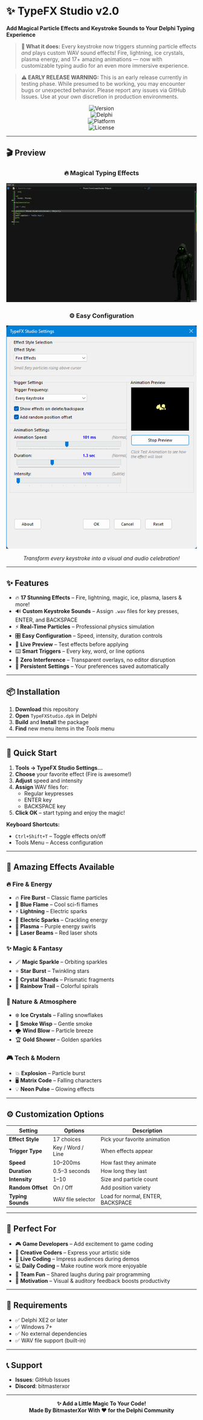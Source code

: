 # ✨ TypeFX Studio v2.0
**Add Magical Particle Effects and Keystroke Sounds to Your Delphi Typing Experience**

> **🎯 What it does:** Every keystroke now triggers stunning particle effects *and* plays custom WAV sound effects! Fire, lightning, ice crystals, plasma energy, and 17+ amazing animations — now with customizable typing audio for an even more immersive experience.

> **⚠️ EARLY RELEASE WARNING:** This is an early release currently in testing phase. While presumed to be working, you may encounter bugs or unexpected behavior. Please report any issues via GitHub Issues. Use at your own discretion in production environments.

<div align="center">

![Version](https://img.shields.io/badge/Version-2.0-blueviolet?style=for-the-badge)  
![Delphi](https://img.shields.io/badge/Delphi-XE2%2B-red?style=for-the-badge)  
![Platform](https://img.shields.io/badge/Platform-Windows-green?style=for-the-badge)  
![License](https://img.shields.io/badge/License-Open%20Source-orange?style=for-the-badge)

</div>

---

## 🎬 Preview

<div align="center">

### 🔥 **Magical Typing Effects**  
![TypeFX Studio Preview](preview.gif)

### ⚙️ **Easy Configuration**  
![TypeFX Configuration](config_preview.png)

*Transform every keystroke into a visual and audio celebration!*

</div>

---

## ✨ Features

- 🔥 **17 Stunning Effects** – Fire, lightning, magic, ice, plasma, lasers & more!
- 🔊 **Custom Keystroke Sounds** – Assign `.wav` files for key presses, ENTER, and BACKSPACE
- ⚡ **Real-Time Particles** – Professional physics simulation
- 🎛️ **Easy Configuration** – Speed, intensity, duration controls
- 👀 **Live Preview** – Test effects before applying
- ⌨️ **Smart Triggers** – Every key, word, or line options
- 🎯 **Zero Interference** – Transparent overlays, no editor disruption
- 💾 **Persistent Settings** – Your preferences saved automatically

---

## 📦 Installation

1. **Download** this repository  
2. **Open** `TypeFXStudio.dpk` in Delphi  
3. **Build** and **Install** the package  
4. **Find** new menu items in the *Tools* menu

---

## 🚀 Quick Start

1. **Tools → TypeFX Studio Settings...**  
2. **Choose** your favorite effect (Fire is awesome!)  
3. **Adjust** speed and intensity  
4. **Assign** WAV files for:
   - Regular keypresses
   - ENTER key
   - BACKSPACE key  
5. **Click OK** – start typing and enjoy the magic!

**Keyboard Shortcuts:**  
- `Ctrl+Shift+T` – Toggle effects on/off  
- Tools Menu – Access configuration  

---

## 🎨 Amazing Effects Available

### 🔥 **Fire & Energy**
- 🔥 **Fire Burst** – Classic flame particles  
- 💙 **Blue Flame** – Cool sci-fi flames  
- ⚡ **Lightning** – Electric sparks  
- 🔌 **Electric Sparks** – Crackling energy  
- 🌟 **Plasma** – Purple energy swirls  
- 🔴 **Laser Beams** – Red laser shots  

### ✨ **Magic & Fantasy**  
- 🪄 **Magic Sparkle** – Orbiting sparkles  
- ⭐ **Star Burst** – Twinkling stars  
- 💎 **Crystal Shards** – Prismatic fragments  
- 🌈 **Rainbow Trail** – Colorful spirals  

### 🌊 **Nature & Atmosphere**
- ❄️ **Ice Crystals** – Falling snowflakes  
- 💨 **Smoke Wisp** – Gentle smoke  
- 🌪️ **Wind Blow** – Particle breeze  
- 🏆 **Gold Shower** – Golden sparkles  

### 🎮 **Tech & Modern**
- 💥 **Explosion** – Particle burst  
- 🖥️ **Matrix Code** – Falling characters  
- 💡 **Neon Pulse** – Glowing effects  

---

## ⚙️ Customization Options

| Setting            | Options                     | Description                           |
|--------------------|-----------------------------|---------------------------------------|
| **Effect Style**   | 17 choices                  | Pick your favorite animation          |
| **Trigger Type**   | Key / Word / Line           | When effects appear                   |
| **Speed**          | 10–200ms                    | How fast they animate                 |
| **Duration**       | 0.5–3 seconds               | How long they last                    |
| **Intensity**      | 1–10                        | Size and particle count               |
| **Random Offset**  | On / Off                    | Add position variety                  |
| **Typing Sounds**  | WAV file selector           | Load for normal, ENTER, BACKSPACE     |

---

## 🎯 Perfect For

- 🎮 **Game Developers** – Add excitement to game coding  
- 🎨 **Creative Coders** – Express your artistic side  
- 🎉 **Live Coding** – Impress audiences during demos  
- 💻 **Daily Coding** – Make routine work more enjoyable  
- 👥 **Team Fun** – Shared laughs during pair programming  
- 🚀 **Motivation** – Visual & auditory feedback boosts productivity  

---

## 🔧 Requirements

- ✅ Delphi XE2 or later  
- ✅ Windows 7+  
- ✅ No external dependencies  
- ✅ WAV file support (built-in)

---

## 📞 Support

- **Issues**: GitHub Issues  
- **Discord**: bitmasterxor

---

<div align="center">

**✨ Add a Little Magic To Your Code!**  
**Made By BitmasterXor With ❤️ for the Delphi Community**

</div>
